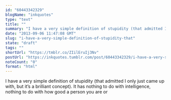 ```yaml
---
id: "60443342329"
blogName: "inkquotes"
type: "text"
title: ""
summary: "I have a very simple definition of stupidity (that admitted I only just came up with, but it's a brilliant concept). It has..."
date: "2013-09-06 11:47:08 GMT"
slug: "i-have-a-very-simple-definition-of-stupidity-that"
state: "draft"
tags: ""
shortUrl: "https://tmblr.co/ZIilEruIj3Nv"
postUrl: "https://inkquotes.tumblr.com/post/60443342329/i-have-a-very-simple-definition-of-stupidity-that"
noteCount: "0"
format: "html"
---
```


I have a very simple definition of stupidity (that admitted I only just came up with, but it’s a brilliant concept). It has nothing to do with intelligence, nothing to do with how good a person you are or
